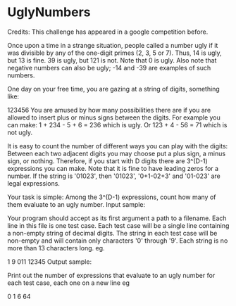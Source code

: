 UglyNumbers
===========
Credits: This challenge has appeared in a google competition before.

Once upon a time in a strange situation, people called a number ugly if it was divisible by any of the one-digit primes (2, 3, 5 or 7). Thus, 14 is ugly, but 13 is fine. 39 is ugly, but 121 is not. Note that 0 is ugly. Also note that negative numbers can also be ugly; -14 and -39 are examples of such numbers.

One day on your free time, you are gazing at a string of digits, something like:

123456
You are amused by how many possibilities there are if you are allowed to insert plus or minus signs between the digits. For example you can make:
1 + 234 - 5 + 6 = 236
which is ugly. Or
123 + 4 - 56 = 71
which is not ugly.

It is easy to count the number of different ways you can play with the digits: Between each two adjacent digits you may choose put a plus sign, a minus sign, or nothing. Therefore, if you start with D digits there are 3^(D-1) expressions you can make. Note that it is fine to have leading zeros for a number. If the string is '01023', then '01023', '0+1-02+3' and '01-023' are legal expressions.

Your task is simple: Among the 3^(D-1) expressions, count how many of them evaluate to an ugly number.
Input sample:

Your program should accept as its first argument a path to a filename. Each line in this file is one test case. Each test case will be a single line containing a non-empty string of decimal digits. The string in each test case will be non-empty and will contain only characters '0' through '9'. Each string is no more than 13 characters long. eg.

1
9
011
12345
Output sample:

Print out the number of expressions that evaluate to an ugly number for each test case, each one on a new line eg

0
1
6
64
